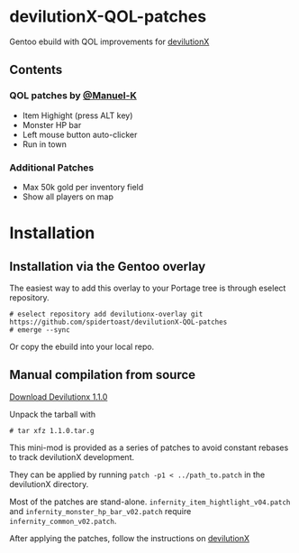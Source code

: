 # devilutionX-QOL-patches
Gentoo ebuild with QOL improvements for [devilutionX](https://github.com/diasurgical/devilutionX)

## Contents
### QOL patches by [@Manuel-K](https://github.com/Manuel-K)
- Item Highight (press ALT key)
- Monster HP bar
- Left mouse button auto-clicker
- Run in town

### Additional Patches
- Max 50k gold per inventory field
- Show all players on map


Installation
============

Installation via the Gentoo overlay
-----------------------------------
The easiest way to add this overlay to your Portage tree is through eselect repository.

```
# eselect repository add devilutionx-overlay git https://github.com/spidertoast/devilutionX-QOL-patches
# emerge --sync
```

Or copy the ebuild into your local repo.

Manual compilation from source
------------------------------
[Download Devilutionx 1.1.0](https://github.com/diasurgical/devilutionX/releases/tag/1.1.0)

Unpack the tarball with
```
# tar xfz 1.1.0.tar.g
```

This mini-mod is provided as a series of patches to avoid constant rebases to track devilutionX development.

They can be applied by running
```patch -p1 < ../path_to.patch```
in the devilutionX directory.

Most of the patches are stand-alone. `infernity_item_hightlight_v04.patch` and `infernity_monster_hp_bar_v02.patch` require `infernity_common_v02.patch`.

After applying the patches, follow the instructions on [devilutionX](https://github.com/diasurgical/devilutionX)
